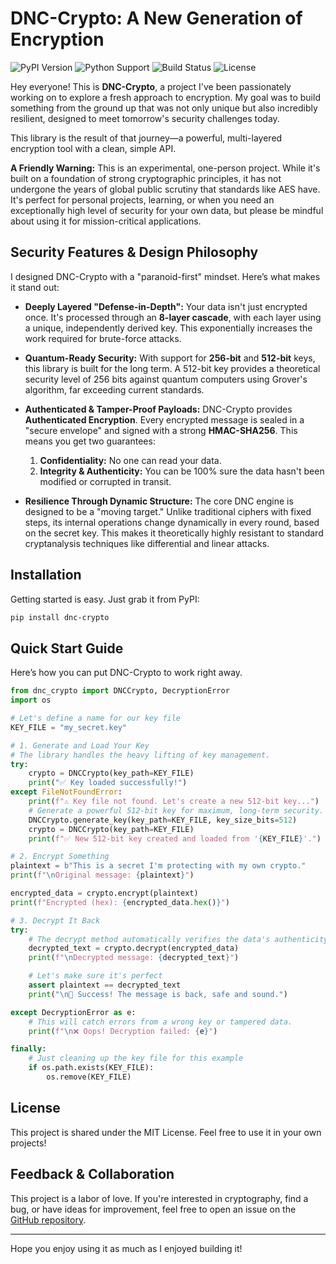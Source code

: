 # DNC-Crypto: A New Generation of Encryption

![PyPI Version](https://img.shields.io/pypi/v/dnc-crypto)
![Python Support](https://img.shields.io/pypi/pyversions/dnc-crypto)
![Build Status](https://img.shields.io/badge/build-passing-brightgreen)
![License](https://img.shields.io/pypi/l/dnc-crypto)

Hey everyone! This is **DNC-Crypto**, a project I've been passionately working on to explore a fresh approach to encryption. My goal was to build something from the ground up that was not only unique but also incredibly resilient, designed to meet tomorrow's security challenges today.

This library is the result of that journey—a powerful, multi-layered encryption tool with a clean, simple API.

**A Friendly Warning:** This is an experimental, one-person project. While it's built on a foundation of strong cryptographic principles, it has not undergone the years of global public scrutiny that standards like AES have. It's perfect for personal projects, learning, or when you need an exceptionally high level of security for your own data, but please be mindful about using it for mission-critical applications.

## Security Features & Design Philosophy

I designed DNC-Crypto with a "paranoid-first" mindset. Here’s what makes it stand out:

*   **Deeply Layered "Defense-in-Depth":** Your data isn't just encrypted once. It's processed through an **8-layer cascade**, with each layer using a unique, independently derived key. This exponentially increases the work required for brute-force attacks.

*   **Quantum-Ready Security:** With support for **256-bit** and **512-bit** keys, this library is built for the long term. A 512-bit key provides a theoretical security level of 256 bits against quantum computers using Grover's algorithm, far exceeding current standards.

*   **Authenticated & Tamper-Proof Payloads:** DNC-Crypto provides **Authenticated Encryption**. Every encrypted message is sealed in a "secure envelope" and signed with a strong **HMAC-SHA256**. This means you get two guarantees:
    1.  **Confidentiality:** No one can read your data.
    2.  **Integrity & Authenticity:** You can be 100% sure the data hasn't been modified or corrupted in transit.

*   **Resilience Through Dynamic Structure:** The core DNC engine is designed to be a "moving target." Unlike traditional ciphers with fixed steps, its internal operations change dynamically in every round, based on the secret key. This makes it theoretically highly resistant to standard cryptanalysis techniques like differential and linear attacks.

## Installation

Getting started is easy. Just grab it from PyPI:
```bash
pip install dnc-crypto
```

## Quick Start Guide

Here’s how you can put DNC-Crypto to work right away.

```python
from dnc_crypto import DNCCrypto, DecryptionError
import os

# Let's define a name for our key file
KEY_FILE = "my_secret.key"

# 1. Generate and Load Your Key
# The library handles the heavy lifting of key management.
try:
    crypto = DNCCrypto(key_path=KEY_FILE)
    print("✅ Key loaded successfully!")
except FileNotFoundError:
    print(f"⚠️ Key file not found. Let's create a new 512-bit key...")
    # Generate a powerful 512-bit key for maximum, long-term security.
    DNCCrypto.generate_key(key_path=KEY_FILE, key_size_bits=512)
    crypto = DNCCrypto(key_path=KEY_FILE)
    print(f"✅ New 512-bit key created and loaded from '{KEY_FILE}'.")

# 2. Encrypt Something
plaintext = b"This is a secret I'm protecting with my own crypto."
print(f"\nOriginal message: {plaintext}")

encrypted_data = crypto.encrypt(plaintext)
print(f"Encrypted (hex): {encrypted_data.hex()}")

# 3. Decrypt It Back
try:
    # The decrypt method automatically verifies the data's authenticity before decryption.
    decrypted_text = crypto.decrypt(encrypted_data)
    print(f"\nDecrypted message: {decrypted_text}")

    # Let's make sure it's perfect
    assert plaintext == decrypted_text
    print("\n🎉 Success! The message is back, safe and sound.")

except DecryptionError as e:
    # This will catch errors from a wrong key or tampered data.
    print(f"\n❌ Oops! Decryption failed: {e}")

finally:
    # Just cleaning up the key file for this example
    if os.path.exists(KEY_FILE):
        os.remove(KEY_FILE)
```

## License

This project is shared under the MIT License. Feel free to use it in your own projects!

## Feedback & Collaboration

This project is a labor of love. If you're interested in cryptography, find a bug, or have ideas for improvement, feel free to open an issue on the [GitHub repository](https://github.com/your_username/dnc_crypto).

---

Hope you enjoy using it as much as I enjoyed building it!
